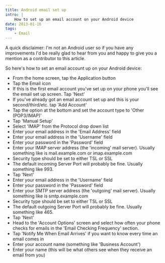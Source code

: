 ```yaml
---
title: Android email set up
intro: |
    How to set up an email account on your Android device
date: 2013-01-16
tags:
    - Email
---
```


A quick disclaimer: I'm not an Android user so if you have any improvements I'd be really glad to hear from you and happy to give you a mention as a contributor to this article.

So here's how to set an email account up on your Android device:

- From the home screen, tap the Application button
- Tap the Email icon
- If this is the first email account you've set up on your phone you'll see the email set up screen. Tap 'Next'
- If you've already got an email account set up and this is your second/third/etc. tap 'Add Account'
- Tap the option at the bottom and set the account type to 'Other (POP3/IMAP)'
- Tap 'Manual Setup'
- Select 'IMAP' from the Protocol drop down list
- Enter your email address in the 'Email Address' field
- Enter your email address in the 'Username' field
- Enter your password in the 'Password' field
- Enter your IMAP server address (the 'incoming' mail server). Usually something like is mail.example.com or imap.example.com
- Security type should be set to either TSL or SSL
- The default incoming Server Port will probably be fine. Usually something like 993.
- Tap 'Next'
- Enter your email address in the 'Username' field
- Enter your password in the 'Password' field
- Enter your SMTP server address (the 'outgoing' mail server). Usually something like is smtp.example.com
- Security type should be set to either TSL or SSL
- The default outgoing Server Port will probably be fine. Usually something like 465.
- Tap 'Next'
- Head to the 'Account Options' screen and select how often your phone checks for emails in the 'Email Checking Frequency' section.
- Tap 'Notify Me When Email Arrives' if you want to know every time an email comes in
- Enter your account name (something like 'Business Account')
- Enter your name (this will be what others see when they receive an email from you)
